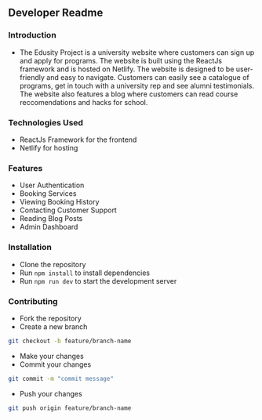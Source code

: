 ## Developer Readme

### Introduction

-   The Edusity Project is a university website where customers can sign up and apply for programs. The website is built using the ReactJs framework and is hosted on Netlify. The website is designed to be user-friendly and easy to navigate. Customers can easily see a catalogue of programs, get in touch with a university rep and see alumni testimonials. The website also features a blog where customers can read course reccomendations and hacks for school.

### Technologies Used

-   ReactJs Framework for the frontend
-   Netlify for hosting
<!-- -   postgreSQL for the database
-   NestJs for the backend -->

### Features

-   User Authentication
-   Booking Services
-   Viewing Booking History
-   Contacting Customer Support
-   Reading Blog Posts
-   Admin Dashboard

### Installation

-   Clone the repository
-   Run `npm install` to install dependencies
-   Run `npm run dev` to start the development server

### Contributing

-   Fork the repository
-   Create a new branch

```bash
git checkout -b feature/branch-name
```

-   Make your changes
-   Commit your changes

```bash
git commit -m "commit message"
```

-   Push your changes

```bash
git push origin feature/branch-name
```
